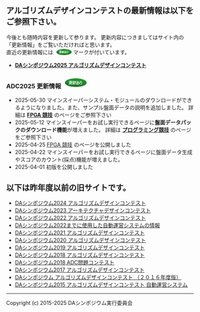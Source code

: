 ## アルゴリズムデザインコンテストの最新情報は以下をご参照下さい。
今後とも随時内容を更新して参ります。
更新内容につきましてはサイト内の「更新情報」をご覧いただければと思います。  
直近の更新情報には <img src="adc2025/images/update.PNG" alt="更新" width="50" align="top"/>マークが付いています。

- **[DAシンポジウム2025 アルゴリズムデザインコンテスト](adc2025/index.md)**

### ADC2025 更新情報 ![更新](adc2025/images/update.PNG)
- 2025-05-30 マインスイーパーシステム・モジュールのダウンロードができるようになりました。また、サンプル盤面データの説明を追加しました。
詳細は  **[FPGA 競技](adc2025/fpga.html)** のページをご参照下さい
- 2025-05-12 マインスイーパーをお試し実行できるページに**盤面データパックのダウンロード機能**が増えました。
詳細は **[プログラミング競技](adc2025/programming.html)** のページをご参照下さい  
- 2025-04-25 [FPGA 競技](adc2025/fpga.html) のページを公開しました
- 2025-04-22 マインスイーパーをお試し実行できるページに盤面データ生成やスコアのカウント(採点)機能が増えました。
- 2025-04-01 初版を公開しました

## 以下は昨年度以前の旧サイトです。

- [DAシンポジウム2024 アルゴリズムデザインコンテスト](adc2024/index.md)
- [DAシンポジウム2023 アーキテクチャデザインコンテスト](adc2023/index.md)
- [DAシンポジウム2022 アルゴリズムデザインコンテスト](adc2022/index.md)
- [DAシンポジウム2022までに使用した自動運営システムの情報](https://github.com/dasadc/adc2019/blob/master/README.md#news)
- [DAシンポジウム2021 アルゴリズムデザインコンテスト](adc2021/index.md)
- [DAシンポジウム2020 アルゴリズムデザインコンテスト](adc2020/index.md)
- [DAシンポジウム2019 アルゴリズムデザインコンテスト](adc2019/index.md)
- [DAシンポジウム2018 アルゴリズムデザインコンテスト](adc2018/index.md)
- [DAシンポジウム2018 ADC問題コンテスト](adc2018/exam.md)
- [DAシンポジウム2017 アルゴリズムデザインコンテスト](adc2017/index.md)
- [DAシンポジウム アルゴリズムデザインコンテスト （２０１６年度版）](https://github.com/dasadc/conmgr/blob/master/README.md)
- [DAシンポジウム2015 アルゴリズムデザインコンテスト 自動運営システム](https://github.com/dasadc/conmgr/blob/1d5a45b4d36bd77261680876e648fc2c8f34304a/README.md)

---
Copyright (c) 2015-2025 DAシンポジウム実行委員会
